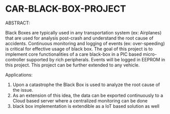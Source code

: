 # CAR-BLACK-BOX-PROJECT

ABSTRACT:

Black Boxes are typically used in any transportation system (ex: Airplanes) that are used for analysis post-crash and understand the root cause of accidents. Continuous monitoring and logging of events (ex: over-speeding) is critical for effective usage of black box. The goal of this project is to implement core functionalities of a care black-box in a PIC based micro-controller supported by rich peripherals. Events will be logged in EEPROM in this project. This project can be further extended to any vehicle.

Applications:

1. Upon a catastrophe the Black Box is used to analyze the root cause of the issue.
2. As an extension of this idea, the data can be exported continuously to a Cloud based server where a centralized monitoring can be done
3. black box implementation is extendible as a IoT based solution as well
